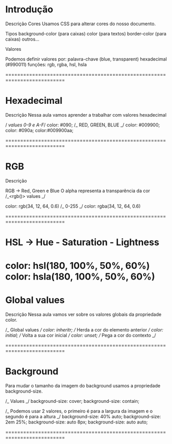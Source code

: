 # Introdução

Descrição
Cores
Usamos CSS para alterar cores do nosso documento.

Tipos
background-color (para caixas)
color (para textos)
border-color (para caixas)
outros...

Valores

Podemos definir valores por:
palavra-chave (blue, transparent)
hexadecimal (#990011)
funções: rgb, rgba, hsl, hsla

==========================================================================

# Hexadecimal

Descrição
Nessa aula vamos aprender a trabalhar com valores hexadecimal

/_<hex-color> values 0-9 e A-F_/
color: #090; /_ RED, GREEN, BLUE _/
color: #009900;
color: #090a;
color:#009900aa;

==========================================================================

# RGB

Descrição

RGB → Red, Green e Blue
O alpha representa a transparência da cor
/_<rgb()> values _/

color: rgb(34, 12, 64, 0.6) /_ 0-255 _/
color: rgba(34, 12, 64, 0.6)

==========================================================================

# HSL → Hue - Saturation - Lightness

color: hsl(180, 100%, 50%, 60%)
color: hsla(180, 100%, 50%, 60%)
==========================================================================

# Global values

Descrição
Nessa aula vamos ver sobre os valores globais da propriedade color.

/_ Global values _/
color: inheritr; /_ Herda a cor do elemento anterior _/
color: initial; /_ Volta a sua cor inicial _/
color: unset; /_ Pega a cor do contexto _/

==========================================================================

# Background

Para mudar o tamanho da imagem do background usamos a propriedade background-size.

/_ Values _/
background-size: cover;
background-size: contain;

/_ Podemos usar 2 valores, o primeiro é para a largura da imagem e o segundo é para a altura _/
background-size: 40% auto;
background-size: 2em 25%;
background-size: auto 8px;
background-size: auto auto;

==========================================================================
